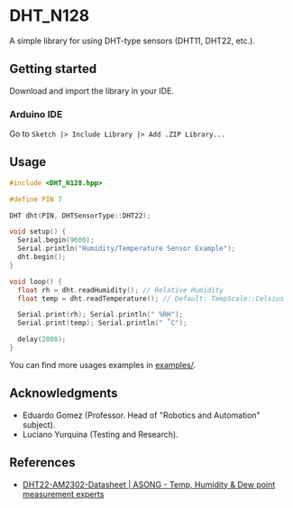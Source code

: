 # DHT_N128

A simple library for using DHT-type sensors (DHT11, DHT22, etc.).

## Getting started

Download and import the library in your IDE.

### Arduino IDE

Go to `Sketch |> Include Library |> Add .ZIP Library...`

## Usage

```cpp
#include <DHT_N128.hpp>

#define PIN 7

DHT dht(PIN, DHTSensorType::DHT22);

void setup() {
  Serial.begin(9600);
  Serial.println("Humidity/Temperature Sensor Example");
  dht.begin();
}

void loop() {
  float rh = dht.readHumidity(); // Relative Humidity
  float temp = dht.readTemperature(); // Default: TempScale::Celsius

  Serial.print(rh); Serial.println(" %RH");
  Serial.print(temp); Serial.println(" ˚C");

  delay(2000);
}
```

You can find more usages examples in [examples/](./examples/).

## Acknowledgments

* Eduardo Gomez (Professor. Head of "Robotics and Automation" subject).
* Luciano Yurquina (Testing and Research).

## References

* [DHT22-AM2302-Datasheet | ASONG - Temp, Humidity & Dew point measurement experts](https://www.makerguides.com/wp-content/uploads/2019/02/DHT22-AM2302-Datasheet.pdf)
